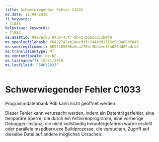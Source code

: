 ```yaml
---
title: Schwerwiegender Fehler C1033
ms.date: 11/04/2016
f1_keywords:
- C1033
helpviewer_keywords:
- C1033
ms.assetid: 09976c03-8450-4cf7-8b43-1b91c2c2b9f9
ms.openlocfilehash: f0422747eb14acd3fc744a0d1713c5d0a68bf040
ms.sourcegitcommit: 6052185696adca270bc9bdbec45a626dd89cdcdd
ms.translationtype: MT
ms.contentlocale: de-DE
ms.lasthandoff: 10/31/2018
ms.locfileid: "50637033"
---
```

# <a name="fatal-error-c1033"></a>Schwerwiegender Fehler C1033

Programmdatenbank Pdb kann nicht geöffnet werden.

Dieser Fehler kann verursacht werden, indem ein Datenträgerfehler, eine temporäre Sperre, die durch ein Antivirenprogramm, eine vorherige Debugger-Instanz, die nicht vollständig heruntergefahren wurde erstellt oder parallele mspdbsrv.exe Buildprozesse, die versuchen, Zugriff auf dieselbe Datei auf andere möglichen Ursachen.
